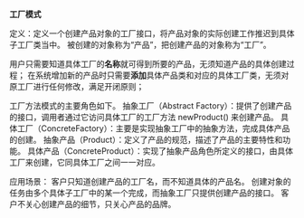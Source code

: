 ****工厂模式****

定义：定义一个创建产品对象的工厂接口，将产品对象的实际创建工作推迟到具体子工厂类当中。
被创建的对象称为“产品”，把创建产品的对象称为“工厂”。

用户只需要知道具体工厂的**名称**就可得到所要的产品，无须知道产品的具体创建过程；
在系统增加新的产品时只需要**添加**具体产品类和对应的具体工厂类，无须对原工厂进行任何修改，满足开闭原则；

工厂方法模式的主要角色如下。
抽象工厂（Abstract Factory）：提供了创建产品的接口，调用者通过它访问具体工厂的工厂方法 newProduct() 来创建产品。
具体工厂（ConcreteFactory）：主要是实现抽象工厂中的抽象方法，完成具体产品的创建。
抽象产品（Product）：定义了产品的规范，描述了产品的主要特性和功能。
具体产品（ConcreteProduct）：实现了抽象产品角色所定义的接口，由具体工厂来创建，它同具体工厂之间一一对应。

应用场景：
客户只知道创建产品的工厂名，而不知道具体的产品名。
创建对象的任务由多个具体子工厂中的某一个完成，而抽象工厂只提供创建产品的接口。
客户不关心创建产品的细节，只关心产品的品牌。
